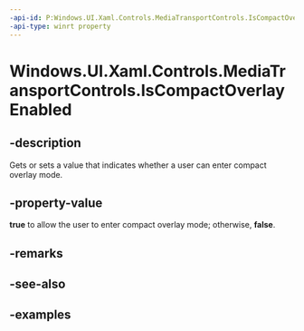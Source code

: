 ```yaml
---
-api-id: P:Windows.UI.Xaml.Controls.MediaTransportControls.IsCompactOverlayEnabled
-api-type: winrt property
---
```


<!-- Property syntax.
public bool IsCompactOverlayEnabled { get;  set; }
-->

# Windows.UI.Xaml.Controls.MediaTransportControls.IsCompactOverlayEnabled

## -description

Gets or sets a value that indicates whether a user can enter compact overlay mode.


## -property-value

**true** to allow the user to enter compact overlay mode; otherwise, **false**.

## -remarks

## -see-also

## -examples

